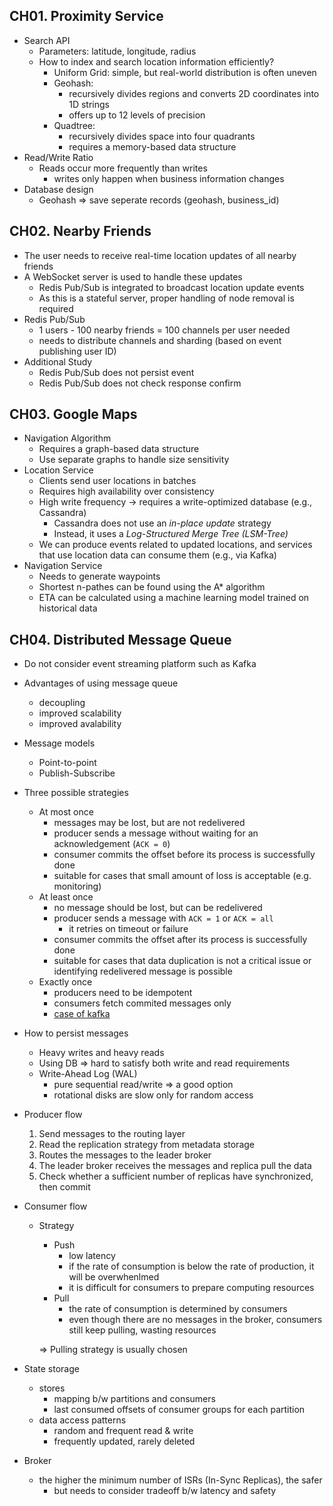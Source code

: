 ## CH01. Proximity Service

- Search API
    - Parameters: latitude, longitude, radius
    - How to index and search location information efficiently?
        - Uniform Grid: simple, but real-world distribution is often uneven
        - Geohash:
            - recursively divides regions and converts 2D coordinates into 1D strings
            - offers up to 12 levels of precision
        - Quadtree:
            - recursively divides space into four quadrants
            - requires a memory-based data structure
- Read/Write Ratio
    - Reads occur more frequently than writes
        - writes only happen when business information changes
- Database design
    - Geohash ⇒ save seperate records (geohash, business_id)

## CH02. Nearby Friends

- The user needs to receive real-time location updates of all nearby friends
- A WebSocket server is used to handle these updates
    - Redis Pub/Sub is integrated to broadcast location update events
    - As this is a stateful server, proper handling of node removal is required
- Redis Pub/Sub
    - 1 users - 100 nearby friends = 100 channels per user needed
    - needs to distribute channels and sharding (based on event publishing user ID)
- Additional Study
    - Redis Pub/Sub does not persist event
    - Redis Pub/Sub does not check response confirm

## CH03. Google Maps

- Navigation Algorithm
    - Requires a graph-based data structure
    - Use separate graphs to handle size sensitivity
- Location Service
    - Clients send user locations in batches
    - Requires high availability over consistency
    - High write frequency → requires a write-optimized database (e.g., Cassandra)
        - Cassandra does not use an *in-place update* strategy
        - Instead, it uses a *Log-Structured Merge Tree (LSM-Tree)*
    - We can produce events related to updated locations, and services that use location data can consume them (e.g., via Kafka)
- Navigation Service
    - Needs to generate waypoints
    - Shortest n-pathes can be found using the A* algorithm
    - ETA can be calculated using a machine learning model trained on historical data

## CH04. Distributed Message Queue

- Do not consider event streaming platform such as Kafka
- Advantages of using message queue
    - decoupling
    - improved scalability
    - improved avalability
- Message models
    - Point-to-point
    - Publish-Subscribe
- Three possible strategies
    - At most once
        - messages may be lost, but are not redelivered
        - producer sends a message without waiting for an acknowledgement (`ACK = 0`)
        - consumer commits the offset before its process is successfully done
        - suitable for cases that small amount of loss is acceptable (e.g. monitoring)
    - At least once
        - no message should be lost, but can be redelivered
        - producer sends a message with `ACK = 1` or `ACK = all`
            - it retries on timeout or failure
        - consumer commits the offset after its process is successfully done
        - suitable for cases that data duplication is not a critical issue or identifying redelivered message is possible
    - Exactly once
        - producers need to be idempotent
        - consumers fetch commited messages only
        - [case of kafka](https://www.confluent.io/blog/exactly-once-semantics-are-possible-heres-how-apache-kafka-does-it/)
- How to persist messages
    - Heavy writes and heavy reads
    - Using DB ⇒ hard to satisfy both write and read requirements
    - Write-Ahead Log (WAL)
        - pure sequential read/write ⇒ a good option
        - rotational disks are slow only for random access
- Producer flow
    1. Send messages to the routing layer
    2. Read the replication strategy from metadata storage
    3. Routes the messages to the leader broker
    4. The leader broker receives the messages and replica pull the data
    5. Check whether a sufficient number of replicas have synchronized, then commit
- Consumer flow
    - Strategy
        - Push
            - low latency
            - if the rate of consumption is below the rate of production, it will be overwhenlmed
            - it is difficult for consumers to prepare computing resources
        - Pull
            - the rate of consumption is determined by consumers
            - even though there are no messages in the broker, consumers still keep pulling, wasting resources
        
        ⇒ Pulling strategy is usually chosen
        
- State storage
    - stores
        - mapping b/w partitions and consumers
        - last consumed offsets of consumer groups for each partition
    - data access patterns
        - random and frequent read & write
        - frequently updated, rarely deleted
- Broker
    - the higher the minimum number of ISRs (In-Sync Replicas), the safer
        - but needs to consider tradeoff b/w latency and safety